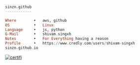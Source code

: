 ```haskell

sinzn.github
------------

Where        •   aws, github
OS           •   Linux
Language     •   js, python
G-Mail       •   shivam.singxh
Notes        •   For Everything having a reason 
Profile      •   https://www.credly.com/users/shivam-singxh
sinzn.github.io

```

[![certifi](https://github.com/user-attachments/assets/faa512dd-b853-4280-8144-f45f5ac0c3f7)](https://www.credly.com/users/shivam-singxh)
